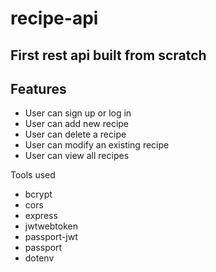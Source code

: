 # recipe-api
## First rest api built from scratch

## Features
* User can sign up or log in
* User can add new recipe
* User can delete a recipe
* User can modify an existing recipe
* User can view all recipes

Tools used
- bcrypt
- cors
- express
- jwtwebtoken
- passport-jwt
- passport
- dotenv
